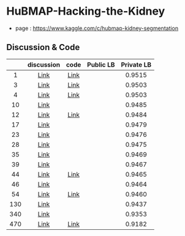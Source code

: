 # HuBMAP-Hacking-the-Kidney

- page : https://www.kaggle.com/c/hubmap-kidney-segmentation



## Discussion & Code 

|      |                          discussion                          |                             code                             | Public LB | Private LB |
| :--: | :----------------------------------------------------------: | :----------------------------------------------------------: | :-------: | :--------: |
|  1   | [Link](https://www.kaggle.com/c/hubmap-kidney-segmentation/discussion/238198) |    [Link](https://github.com/tikutikutiku/kaggle-hubmap)     |           |   0.9515   |
|  3   | [Link](https://www.kaggle.com/c/hubmap-kidney-segmentation/discussion/238013) | [Link](https://github.com/Shujun-He/Hubmap-3rd-place-solution/) |           |   0.9503   |
|  4   | [Link](https://www.kaggle.com/c/hubmap-kidney-segmentation/discussion/238024) |          [Link](https://github.com/Optimox/HubMap)           |           |   0.9503   |
|  10  | [Link](https://www.kaggle.com/matjes/hubmap-deepflash2-judge-price) |                                                              |           |   0.9485   |
|  12  | [Link](https://www.kaggle.com/c/hubmap-kidney-segmentation/discussion/238443) | [Link](https://www.kaggle.com/puyuzhou/test-xx?scriptVersionId=62471723) |           |   0.9484   |
|  17  | [Link](https://www.kaggle.com/c/hubmap-kidney-segmentation/discussion/238027) |                                                              |           |   0.9479   |
|  23  | [Link](https://www.kaggle.com/c/hubmap-kidney-segmentation/discussion/238308) |                                                              |           |   0.9476   |
|  28  | [Link](https://www.kaggle.com/c/hubmap-kidney-segmentation/discussion/238090) |                                                              |           |   0.9475   |
|  35  | [Link](https://www.kaggle.com/c/hubmap-kidney-segmentation/discussion/238199) |                                                              |           |   0.9469   |
|  39  | [Link](https://www.kaggle.com/c/hubmap-kidney-segmentation/discussion/238404) |                                                              |           |   0.9467   |
|  44  | [Link](https://www.kaggle.com/c/hubmap-kidney-segmentation/discussion/238120) |       [Link](https://github.com/FabienDaniel/HubMap/)        |           |   0.9465   |
|  46  | [Link](https://www.kaggle.com/c/hubmap-kidney-segmentation/discussion/238049) |                                                              |           |   0.9464   |
|  54  | [Link](https://www.kaggle.com/c/hubmap-kidney-segmentation/discussion/238046) | [Link](https://colab.research.google.com/drive/1u9NXkjRbgI9_3Mwc1FGRLciyXcMFo3Rv?usp=sharing) |           |   0.9460   |
| 130  | [Link](https://www.kaggle.com/c/hubmap-kidney-segmentation/discussion/238006) |                                                              |           |   0.9437   |
| 340  | [Link](https://www.kaggle.com/c/hubmap-kidney-segmentation/discussion/238012) |                                                              |           |   0.9353   |
| 470  | [Link](https://www.kaggle.com/c/hubmap-kidney-segmentation/discussion/238023) |  [Link](https://github.com/nauyan/HuBMAP-HackingtheKidney)   |           |   0.9182   |
